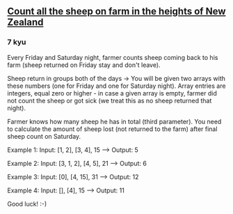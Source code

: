 <h2><a href=https://www.codewars.com/kata/58e0f0bf92d04ccf0a000010/train/javascript target="_blank">Count all the sheep on farm in the heights of New Zealand</a></h2><h3>7 kyu</h3><p>Every Friday and Saturday night, farmer counts sheep coming back to his farm (sheep returned on Friday stay and don't leave).</p><p>Sheep return in groups both of the days -&gt; You will be given two arrays with these numbers (one for Friday and one for Saturday night). Array entries are integers, equal zero or higher - in case a given array is empty, farmer did not count the sheep or got sick (we treat this as no sheep returned that night).</p><p>Farmer knows how many sheep he has in total (third parameter). You need to calculate the amount of sheep lost (not returned to the farm) after final sheep count on Saturday.</p><p>Example 1: Input: [1, 2], [3, 4], 15 --&gt; Output: 5</p><p>Example 2: Input: [3, 1, 2], [4, 5], 21 --&gt; Output: 6</p><p>Example 3: Input: [0], [4, 15], 31 --&gt; Output: 12</p><p>Example 4: Input: [], [4], 15 --&gt; Output: 11</p><p>Good luck! :-)</p>
